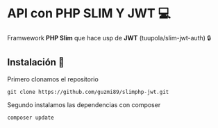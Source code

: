 # API con PHP SLIM Y JWT :computer:
Framwework **PHP Slim** que hace usp de **JWT** (tuupola/slim-jwt-auth) :lock:

## Instalación :wrench:
Primero clonamos el repositorio

```
git clone https://github.com/guzmi89/slimphp-jwt.git
```

Segundo instalamos las dependencias con composer

```
composer update
```

